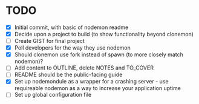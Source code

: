 # TODO

- [x] Initial commit, with basic of nodemon readme
- [x] Decide upon a project to build (to show functionality beyond clonemon)
- [ ] Create GIST for final project
- [x] Poll developers for the way they use nodemon
- [x] Should clonemon use fork instead of spawn (to more closely match nodemon)?
- [ ] Add content to OUTLINE, delete NOTES and TO_COVER
- [ ] README should be the public-facing guide
- [x] Set up nodemondule as a wrapper for a crashing server - use requireable nodemon as a way to increase your application uptime
- [ ] Set up global configuration file